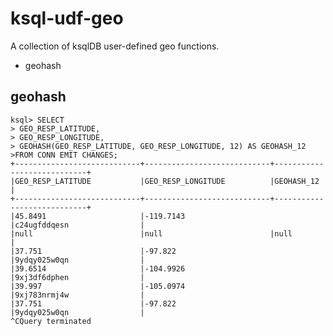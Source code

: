 # ksql-udf-geo

A collection of ksqlDB user-defined geo functions.

* geohash

## geohash

    ksql> SELECT
    > GEO_RESP_LATITUDE,
    > GEO_RESP_LONGITUDE,
    > GEOHASH(GEO_RESP_LATITUDE, GEO_RESP_LONGITUDE, 12) AS GEOHASH_12
    >FROM CONN EMIT CHANGES;
    +----------------------------+----------------------------+----------------------------+
    |GEO_RESP_LATITUDE           |GEO_RESP_LONGITUDE          |GEOHASH_12                  |
    +----------------------------+----------------------------+----------------------------+
    |45.8491                     |-119.7143                   |c24ugfddqesn                |
    |null                        |null                        |null                        |
    |37.751                      |-97.822                     |9ydqy025w0qn                |
    |39.6514                     |-104.9926                   |9xj3df6dphen                |
    |39.997                      |-105.0974                   |9xj783nrmj4w                |
    |37.751                      |-97.822                     |9ydqy025w0qn                |
    ^CQuery terminated


